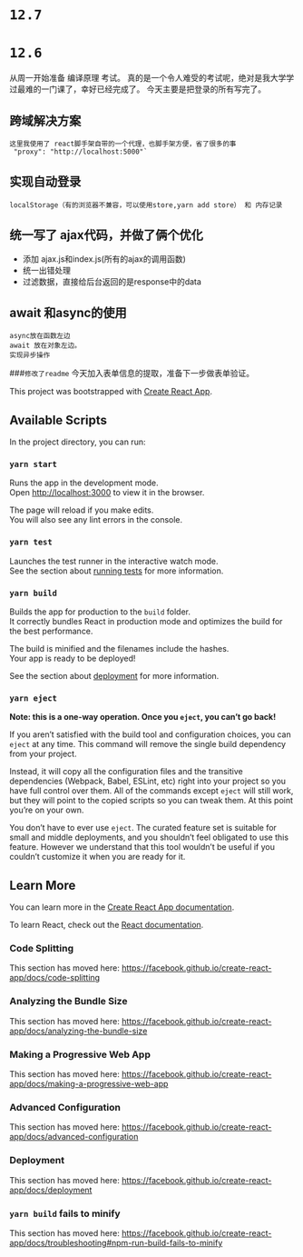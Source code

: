 # `12.7`
    
# `12.6`
 从周一开始准备 编译原理 考试。
 真的是一个令人难受的考试呢，绝对是我大学学过最难的一门课了，幸好已经完成了。
 今天主要是把登录的所有写完了。
 ## 跨域解决方案
    这里我使用了 react脚手架自带的一个代理，也脚手架方便，省了很多的事
     "proxy": "http://localhost:5000"` 
 ## 实现自动登录
    localStorage（有的浏览器不兼容，可以使用store,yarn add store） 和 内存记录
 ##  统一写了 ajax代码，并做了俩个优化
   - 添加  ajax.js和index.js(所有的ajax的调用函数)
   - 统一出错处理
   - 过滤数据，直接给后台返回的是response中的data
 ## await 和async的使用
    async放在函数左边
    await 放在对象左边。
    实现异步操作
 

###`修改了readme`
今天加入表单信息的提取，准备下一步做表单验证。

This project was bootstrapped with [Create React App](https://github.com/facebook/create-react-app).

## Available Scripts

In the project directory, you can run:

### `yarn start`

Runs the app in the development mode.<br />
Open [http://localhost:3000](http://localhost:3000) to view it in the browser.

The page will reload if you make edits.<br />
You will also see any lint errors in the console.

### `yarn test`

Launches the test runner in the interactive watch mode.<br />
See the section about [running tests](https://facebook.github.io/create-react-app/docs/running-tests) for more information.

### `yarn build`

Builds the app for production to the `build` folder.<br />
It correctly bundles React in production mode and optimizes the build for the best performance.

The build is minified and the filenames include the hashes.<br />
Your app is ready to be deployed!

See the section about [deployment](https://facebook.github.io/create-react-app/docs/deployment) for more information.

### `yarn eject`

**Note: this is a one-way operation. Once you `eject`, you can’t go back!**

If you aren’t satisfied with the build tool and configuration choices, you can `eject` at any time. This command will remove the single build dependency from your project.

Instead, it will copy all the configuration files and the transitive dependencies (Webpack, Babel, ESLint, etc) right into your project so you have full control over them. All of the commands except `eject` will still work, but they will point to the copied scripts so you can tweak them. At this point you’re on your own.

You don’t have to ever use `eject`. The curated feature set is suitable for small and middle deployments, and you shouldn’t feel obligated to use this feature. However we understand that this tool wouldn’t be useful if you couldn’t customize it when you are ready for it.

## Learn More

You can learn more in the [Create React App documentation](https://facebook.github.io/create-react-app/docs/getting-started).

To learn React, check out the [React documentation](https://reactjs.org/).

### Code Splitting

This section has moved here: https://facebook.github.io/create-react-app/docs/code-splitting

### Analyzing the Bundle Size

This section has moved here: https://facebook.github.io/create-react-app/docs/analyzing-the-bundle-size

### Making a Progressive Web App

This section has moved here: https://facebook.github.io/create-react-app/docs/making-a-progressive-web-app

### Advanced Configuration

This section has moved here: https://facebook.github.io/create-react-app/docs/advanced-configuration

### Deployment

This section has moved here: https://facebook.github.io/create-react-app/docs/deployment

### `yarn build` fails to minify

This section has moved here: https://facebook.github.io/create-react-app/docs/troubleshooting#npm-run-build-fails-to-minify
